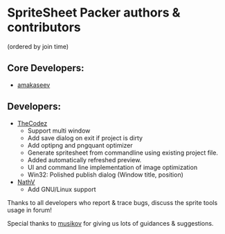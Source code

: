 # SpriteSheet Packer authors & contributors

(ordered by join time)

## Core Developers:
* [amakaseev](https://github.com/amakaseev)

## Developers:
* [TheCodez](https://github.com/TheCodez)
	* Support multi window
	* Add save dialog on exit if project is dirty
	* Add optipng and pngquant optimizer
    * Generate spritesheet from commandline using existing project file.
    * Added automatically refreshed preview.
    * UI and command line implementation of image optimization
    * Win32: Polished publish dialog (Window title, position)
* [NathV](https://github.com/NathV)
	* Add GNU/Linux support
		
Thanks to all developers who report & trace bugs, discuss the sprite tools usage in forum!

Special thanks to [musikov](https://github.com/musikov) for giving us lots of guidances & suggestions.